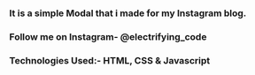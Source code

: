 ### It is a simple Modal that i made for my Instagram blog.

### Follow me on Instagram- @electrifying_code

### Technologies Used:- HTML, CSS & Javascript